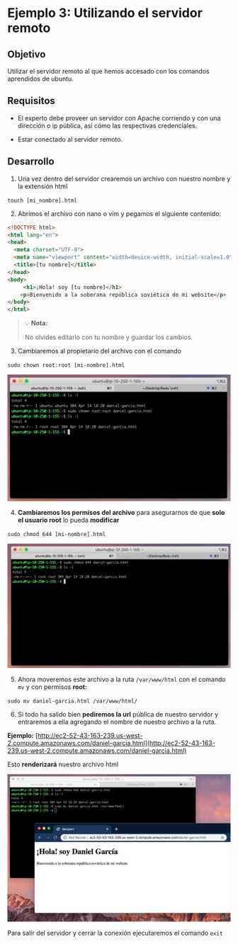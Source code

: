 # Ejemplo 3: Utilizando el servidor remoto

## Objetivo

Utilizar el servidor remoto al que hemos accesado con los comandos aprendidos de ubuntu.

## Requisitos

- El experto debe proveer un servidor con Apache corriendo y con una dirección o ip pública, así cómo  las respectivas credenciales.

- Estar conectado al servidor remoto.

## Desarrollo

1. Una vez dentro del servidor crearemos un archivo con nuestro nombre y la extensión html

`touch [mi_nombre].html`

2. Abrimos el archivo con nano o vim y pegamos el siguiente contenido:

```html
<!DOCTYPE html>
<html lang="en">
<head>
  <meta charset="UTF-8">
  <meta name="viewport" content="width=device-width, initial-scale=1.0">
  <title>[tu nombre]</title>
</head>
<body>
	 <h1>¡Hola! soy [tu nombre]</h1>
	<p>Bienvenido a la soberana república soviética de mi website</p>
</body>
</html>
```

>💡 **Nota:**
>
>No olvides editarlo con tu nombre y guardar los cambios.

3. Cambiaremos al propietario del archivo con el comando

`sudo chown root:root [mi-nombre].html`

![img/Untitled.png](img/Untitled.png)

4. **Cambiaremos los permisos del archivo** para asegurarnos de que **solo el usuario root** lo pueda **modificar**

`sudo chmod 644 [mi-nombre].html`

![img/Untitled%201.png](img/Untitled%201.png)

5. Ahora moveremos este archivo a la ruta `/var/www/html` con el comando `mv` y con permisos **root:**

`sudo mv daniel-garcia.html /var/www/html/`

6. Si todo ha salido bien **pediremos la url** pública de nuestro servidor y entraremos a ella agregando el nombre de nuestro archivo a la ruta.

**Ejemplo:** [http://ec2-52-43-163-239.us-west-2.compute.amazonaws.com/daniel-garcia.html](http://ec2-52-43-163-239.us-west-2.compute.amazonaws.com/daniel-garcia.html)

Esto **renderizará** nuestro archivo html

![img/Untitled%202.png](img/Untitled%202.png)

Para salir del servidor y cerrar la conexión ejecutaremos el comando `exit`